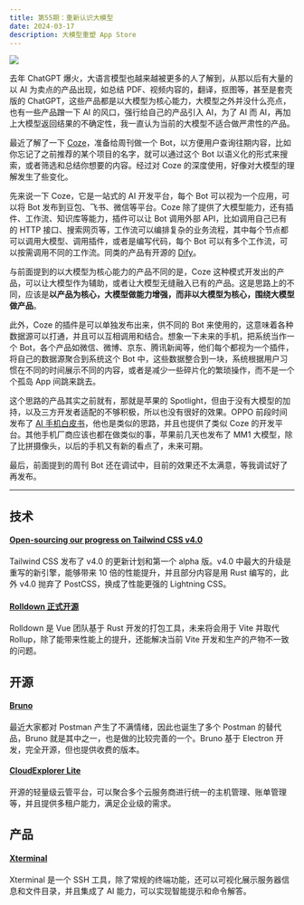 ```yaml
---
title: 第55期：重新认识大模型
date: 2024-03-17
description: 大模型重塑 App Store
---
```


![](/static/weekly/issue-55-cover.jpg)

去年 ChatGPT 爆火，大语言模型也越来越被更多的人了解到，从那以后有大量的以 AI 为卖点的产品出现，如总结 PDF、视频内容的，翻译，抠图等，甚至是套壳版的 ChatGPT，这些产品都是以大模型为核心能力，大模型之外并没什么亮点，也有一些产品蹭一下 AI 的风口，强行给自己的产品引入 AI，为了 AI 而 AI，再加上大模型返回结果的不确定性，我一直认为当前的大模型不适合做严肃性的产品。

最近了解了一下 [Coze](https://www.coze.cn/)，准备给周刊做一个 Bot，以方便用户查询往期内容，比如你忘记了之前推荐的某个项目的名字，就可以通过这个 Bot 以语义化的形式来搜索，或者筛选和总结你想要的内容。经过对 Coze 的深度使用，好像对大模型的理解发生了些变化。

先来说一下 Coze，它是一站式的 AI 开发平台，每个 Bot 可以视为一个应用，可以将 Bot 发布到豆包、飞书、微信等平台。Coze 除了提供了大模型能力，还有插件、工作流、知识库等能力，插件可以让 Bot 调用外部 API，比如调用自己已有的 HTTP 接口、搜索网页等，工作流可以编排复杂的业务流程，其中每个节点都可以调用大模型、调用插件，或者是编写代码，每个 Bot 可以有多个工作流，可以按需调用不同的工作流。同类的产品有开源的 [Dify](https://dify.ai)。

与前面提到的以大模型为核心能力的产品不同的是，Coze 这种模式开发出的产品，可以让大模型作为辅助，或者让大模型无缝融入已有的产品。这是思路上的不同，应该是**以产品为核心，大模型做能力增强，而非以大模型为核心，围绕大模型做产品**。

此外，Coze 的插件是可以单独发布出来，供不同的 Bot 来使用的，这意味着各种数据源可以打通，并且可以互相调用和结合。想象一下未来的手机，把系统当作一个 Bot，各个产品如微信、微博、京东、腾讯新闻等，他们每个都视为一个插件，将自己的数据源聚合到系统这个 Bot 中，这些数据整合到一块，系统根据用户习惯在不同的时间展示不同的内容，或者是减少一些碎片化的繁琐操作，而不是一个个孤岛 App 间跳来跳去。

这个思路的产品其实之前就有，那就是苹果的 Spotlight，但由于没有大模型的加持，以及三方开发者适配的不够积极，所以也没有很好的效果。OPPO 前段时间发布了 [AI 手机白皮书](https://www.oppo.com/content/dam/oppo/common/mkt/footer/OPPO-AI-white-paper.pdf)，他也是类似的思路，并且也提供了类似 Coze 的开发平台。其他手机厂商应该也都在做类似的事，苹果前几天也发布了 MM1 大模型，除了比拼摄像头，以后的手机又有新的看点了，未来可期。

最后，前面提到的周刊 Bot 还在调试中，目前的效果还不太满意，等我调试好了再发布。

<hr />

## 技术

#### [Open-sourcing our progress on Tailwind CSS v4.0](https://tailwindcss.com/blog/tailwindcss-v4-alpha)

Tailwind CSS 发布了 v4.0 的更新计划和第一个 alpha 版。v4.0 中最大的升级是重写的新引擎，能够带来 10 倍的性能提升，并且部分内容是用 Rust 编写的，此外 v4.0 抛弃了 PostCSS，换成了性能更强的 Lightning CSS。

#### [Rolldown 正式开源](https://rolldown.rs/)

Rolldown 是 Vue 团队基于 Rust 开发的打包工具，未来将会用于 Vite 并取代 Rollup，除了能带来性能上的提升，还能解决当前 Vite 开发和生产的产物不一致的问题。

## 开源

#### [Bruno](https://github.com/usebruno/bruno)

最近大家都对 Postman 产生了不满情绪，因此也诞生了多个 Postman 的替代品，Bruno 就是其中之一，也是做的比较完善的一个。Bruno 基于 Electron 开发，完全开源，但也提供收费的版本。

#### [CloudExplorer Lite](https://github.com/CloudExplorer-Dev/CloudExplorer-Lite)

开源的轻量级云管平台，可以聚合多个云服务商进行统一的主机管理、账单管理等，并且提供多租户能力，满足企业级的需求。

## 产品

#### [Xterminal](https://www.terminal.icu/)

Xterminal 是一个 SSH 工具，除了常规的终端功能，还可以可视化展示服务器信息和文件目录，并且集成了 AI 能力，可以实现智能提示和命令解答。
